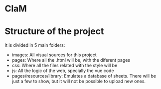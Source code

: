 # ClaM

# Structure of the project

It is divided in 5 main folders:

- images: All visual sources for this project
- pages: Where all the .html will be, with the diferent pages
- css: Where all the files related with the style will be
- js: All the logic of the web, specially the vue code
- pages/resources/library: Emulates a database of sheets. There will be just a few to show, but it will not be possible to upload new ones.